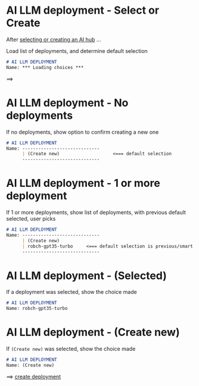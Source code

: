 
# AI LLM deployment - Select or Create

After [selecting or creating an AI hub](flow-sub-1.1-ai-select-or-create-hub.md) ...

Load list of deployments, and determine default selection

```markdown
# AI LLM DEPLOYMENT
Name: *** Loading choices ***
```

==>

# AI LLM deployment - No deployments

If no deployments, show option to confirm creating a new one

```markdown
# AI LLM DEPLOYMENT
Name: -----------------------------
      | (Create new)                    <=== default selection
      -----------------------------
```

# AI LLM deployment - 1 or more deployment

If 1 or more deployments, show list of deployments, with previous default selected, user picks

```markdown
# AI LLM DEPLOYMENT
Name: -----------------------------
      | (Create new)
      | robch-gpt35-turbo     <=== default selection is previous/smart default if match, create new otherwise
      -----------------------------
```

# AI LLM deployment - (Selected)

If a deployment was selected, show the choice made

```markdown
# AI LLM DEPLOYMENT
Name: robch-gpt35-turbo
```

# AI LLM deployment - (Create new)

If `(Create new)` was selected, show the choice made

```markdown
# AI LLM DEPLOYMENT
Name: (Create new)
```

==> [create deployment](flow-sub-1.5-create-ai-deployment.md)